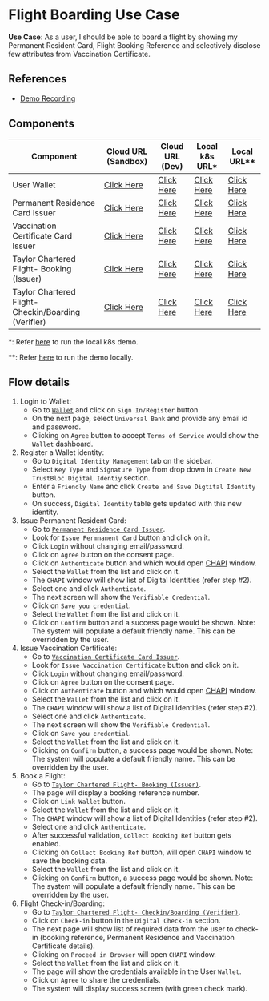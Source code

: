 # Flight Boarding Use Case

**Use Case**: As a user, I should be able to board a flight by showing my Permanent Resident Card, Flight Booking 
Reference and selectively disclose few attributes from Vaccination Certificate.

## References
- [Demo Recording](https://youtu.be/bKUu_uK-FlM)

## Components
| Component                                            | Cloud URL (Sandbox)                                                     | Cloud URL (Dev)                                                     | Local k8s URL*                                           | Local URL**                                                |
|------------------------------------------------------|-------------------------------------------------------------------------|---------------------------------------------------------------------|----------------------------------------------------------|------------------------------------------------------------|
| User Wallet                                          | [Click Here](https://agent.sandbox.trustbloc.dev)                       | [Click Here](https://agent-ui.dev.trustbloc.dev)                    | [Click Here](https://wallet.trustbloc.dev)               | [Click Here](https://myagent.trustbloc.local/dashboard)    |
| Permanent Residence Card Issuer                      | [Click Here](https://demo-issuer.sandbox.trustbloc.dev)                 | [Click Here](https://demo-issuer.dev.trustbloc.dev)                 | [Click Here](https://issuer.trustbloc.dev)               | [Click Here](https://issuer.trustbloc.local/)              |
| Vaccination Certificate Card Issuer                  | [Click Here](https://demo-issuer.sandbox.trustbloc.dev)                 | [Click Here](https://demo-issuer.dev.trustbloc.dev)                 | [Click Here](https://issuer.trustbloc.dev)               | [Click Here](https://issuer.trustbloc.local/)              |
| Taylor Chartered Flight- Booking (Issuer)            | [Click Here](https://demo-issuer.sandbox.trustbloc.dev/flightbooking)   | [Click Here](https://demo-issuer.dev.trustbloc.dev/flightbooking)   | [Click Here](https://issuer.trustbloc.dev/flightbooking) | [Click Here](https://issuer.trustbloc.local/flightbooking) |
| Taylor Chartered Flight- Checkin/Boarding (Verifier) | [Click Here](https://demo-verifier.sandbox.trustbloc.dev/flightcheckin) | [Click Here](https://demo-verifier.dev.trustbloc.dev/flightcheckin) | [Click Here](https://rp.trustbloc.dev/flightcheckin)     | [Click Here](https://rp.trustbloc.local/flightcheckin)     |

*: Refer [here](./../../README.md#deployment) to run the local k8s demo.

**: Refer [here](./build.md) to run the demo locally.

## Flow details
1. Login to Wallet:
   - Go to [`Wallet`](#components) and click on `Sign In/Register` button.
   - On the next page, select `Universal Bank` and provide any email id and password. 
   - Clicking on `Agree` button to accept `Terms of Service` would show the `Wallet` dashboard.
1. Register a Wallet identity:
   - Go to `Digital Identity Management` tab on the sidebar.
   - Select `Key Type` and `Signature Type` from drop down in `Create New TrustBloc Digital Identiy` section.
   - Enter a `Friendly Name` anc click `Create and Save Digtital Identity` button.
   - On success, `Digital Identity` table gets updated with this new identity.
1. Issue Permanent Resident Card:
   - Go to [`Permanent Residence Card Issuer`](#components).
   - Look for `Issue Permnanent Card` button and click on it.
   - Click `Login` without changing email/password.
   - Click on `Agree` button on the consent page.
   - Click on `Authenticate` button and which would open [CHAPI](https://w3c-ccg.github.io/credential-handler-api/) window.
   - Select the `Wallet` from the list and click on it.
   - The `CHAPI` window will show list of Digital Identities (refer step #2).
   - Select one and click `Authenticate`.
   - The next screen will show the `Verifiable Credential`.
   - Click on `Save you credential`.
   - Select the `Wallet` from the list and click on it.
   - Click on `Confirm` button and a success page would be shown. Note: The system will populate a default friendly name. This can be overridden by the user.
1. Issue Vaccination Certificate:
   - Go to [`Vaccination Certificate Card Issuer`](#components).
   - Look for `Issue Vaccination Certificate` button and click on it.
   - Click `Login` without changing email/password.
   - Click on `Agree` button on the consent page.
   - Click on `Authenticate` button and which would open [CHAPI](https://w3c-ccg.github.io/credential-handler-api/) window.
   - Select the `Wallet` from the list and click on it.
   - The `CHAPI` window will show a list of Digital Identities (refer step #2).
   - Select one and click `Authenticate`.
   - The next screen will show the `Verifiable Credential`.
   - Click on `Save you credential`.
   - Select the `Wallet` from the list and click on it.
   - Clicking on `Confirm` button, a success page would be shown. Note: The system will populate a default friendly name. This can be overridden by the user.
1. Book a Flight:
   - Go to [`Taylor Chartered Flight- Booking (Issuer)`](#components).
   - The page will display a booking reference number.
   - Click on `Link Wallet` button.
   - Select the `Wallet` from the list and click on it.
   - The `CHAPI` window will show a list of Digital Identities (refer step #2).
   - Select one and click `Authenticate`.
   - After successful validation, `Collect Booking Ref` button gets enabled.
   - Clicking on `Collect Booking Ref` button, will open `CHAPI` window to save the booking data.
   - Select the `Wallet` from the list and click on it.
   - Clicking on `Confirm` button, a success page would be shown. Note: The system will populate a default friendly name. This can be overridden by the user.
1. Flight Check-in/Boarding:
   - Go to [`Taylor Chartered Flight- Checkin/Boarding (Verifier)`](#components).
   - Click on `Check-in` button in the `Digital Check-in` section.
   - The next page will show list of required data from the user to check-in (booking reference, Permanent Residence and Vaccination Certificate details). 
   - Clicking on `Proceed in Browser` will open `CHAPI` window.
   - Select the `Wallet` from the list and click on it.
   - The page will show the credentials available in the User `Wallet`.
   - Click on `Agree` to share the credentials.
   - The system will display success screen (with green check mark).
